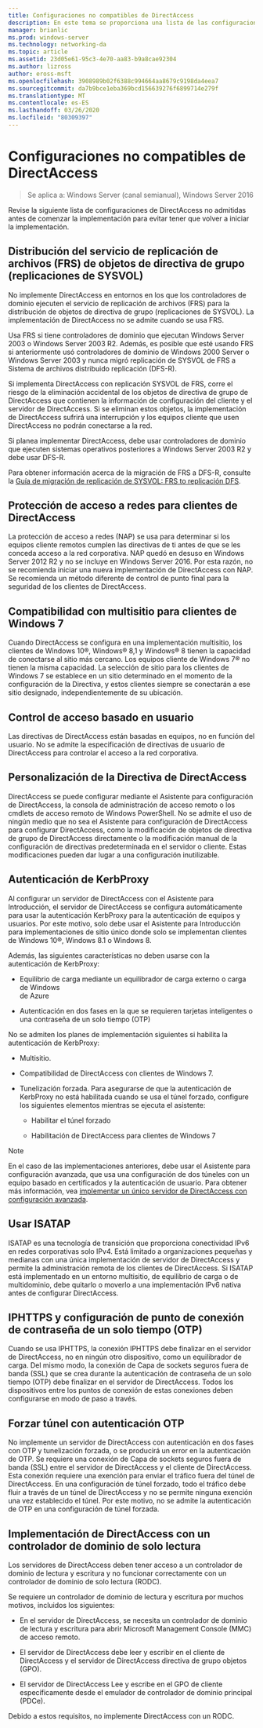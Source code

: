 ```yaml
---
title: Configuraciones no compatibles de DirectAccess
description: En este tema se proporciona una lista de las configuraciones de DirectAccess no compatibles en Windows Server 2016.
manager: brianlic
ms.prod: windows-server
ms.technology: networking-da
ms.topic: article
ms.assetid: 23d05e61-95c3-4e70-aa83-b9a8cae92304
ms.author: lizross
author: eross-msft
ms.openlocfilehash: 3908989b02f6388c994664aa8679c9198da4eea7
ms.sourcegitcommit: da7b9bce1eba369bcd156639276f6899714e279f
ms.translationtype: MT
ms.contentlocale: es-ES
ms.lasthandoff: 03/26/2020
ms.locfileid: "80309397"
---
```

# <a name="directaccess-unsupported-configurations"></a>Configuraciones no compatibles de DirectAccess

>Se aplica a: Windows Server (canal semianual), Windows Server 2016

Revise la siguiente lista de configuraciones de DirectAccess no admitidas antes de comenzar la implementación para evitar tener que volver a iniciar la implementación.  

## <a name="file-replication-service-frs-distribution-of-group-policy-objects-sysvol-replications"></a><a name="bkmk_frs"></a>Distribución del servicio de replicación de archivos (FRS) de objetos de directiva de grupo (replicaciones de SYSVOL)  
No implemente DirectAccess en entornos en los que los controladores de dominio ejecuten el servicio de replicación de archivos (FRS) para la distribución de objetos de directiva de grupo (replicaciones de SYSVOL). La implementación de DirectAccess no se admite cuando se usa FRS.  
  
Usa FRS si tiene controladores de dominio que ejecutan Windows Server 2003 o Windows Server 2003 R2. Además, es posible que esté usando FRS si anteriormente usó controladores de dominio de Windows 2000 Server o Windows Server 2003 y nunca migró replicación de SYSVOL de FRS a Sistema de archivos distribuido replicación (DFS-R).  
  
Si implementa DirectAccess con replicación SYSVOL de FRS, corre el riesgo de la eliminación accidental de los objetos de directiva de grupo de DirectAccess que contienen la información de configuración del cliente y el servidor de DirectAccess. Si se eliminan estos objetos, la implementación de DirectAccess sufrirá una interrupción y los equipos cliente que usen DirectAccess no podrán conectarse a la red.  
  
Si planea implementar DirectAccess, debe usar controladores de dominio que ejecuten sistemas operativos posteriores a Windows Server 2003 R2 y debe usar DFS-R.  
  
Para obtener información acerca de la migración de FRS a DFS-R, consulte la [Guía de migración de replicación de SYSVOL: FRS to replicación DFS](https://technet.microsoft.com/library/dd640019(v=ws.10).aspx).  
  
## <a name="network-access-protection-for-directaccess-clients"></a><a name="bkmk_nap"></a>Protección de acceso a redes para clientes de DirectAccess  
La protección de acceso a redes (NAP) se usa para determinar si los equipos cliente remotos cumplen las directivas de ti antes de que se les conceda acceso a la red corporativa. NAP quedó en desuso en Windows Server 2012 R2 y no se incluye en Windows Server 2016. Por esta razón, no se recomienda iniciar una nueva implementación de DirectAccess con NAP. Se recomienda un método diferente de control de punto final para la seguridad de los clientes de DirectAccess.  
  
## <a name="multisite-support-for-windows-7-clients"></a><a name="bkmk_multi"></a>Compatibilidad con multisitio para clientes de Windows 7  
Cuando DirectAccess se configura en una implementación multisitio, los clientes de Windows 10&reg;, Windows&reg; 8,1 y Windows&reg; 8 tienen la capacidad de conectarse al sitio más cercano.  Los equipos cliente de Windows 7&reg; no tienen la misma capacidad. La selección de sitio para los clientes de Windows 7 se establece en un sitio determinado en el momento de la configuración de la Directiva, y estos clientes siempre se conectarán a ese sitio designado, independientemente de su ubicación.  
  
## <a name="user-based-access-control"></a><a name="bkmk_user"></a>Control de acceso basado en usuario  
Las directivas de DirectAccess están basadas en equipos, no en función del usuario. No se admite la especificación de directivas de usuario de DirectAccess para controlar el acceso a la red corporativa.  
  
## <a name="customizing-directaccess-policy"></a><a name="bkmk_policy"></a>Personalización de la Directiva de DirectAccess  
DirectAccess se puede configurar mediante el Asistente para configuración de DirectAccess, la consola de administración de acceso remoto o los cmdlets de acceso remoto de Windows PowerShell. No se admite el uso de ningún medio que no sea el Asistente para configuración de DirectAccess para configurar DirectAccess, como la modificación de objetos de directiva de grupo de DirectAccess directamente o la modificación manual de la configuración de directivas predeterminada en el servidor o cliente. Estas modificaciones pueden dar lugar a una configuración inutilizable.  
  
## <a name="kerbproxy-authentication"></a><a name="bkmk_kerb"></a>Autenticación de KerbProxy  
Al configurar un servidor de DirectAccess con el Asistente para Introducción, el servidor de DirectAccess se configura automáticamente para usar la autenticación KerbProxy para la autenticación de equipos y usuarios. Por este motivo, solo debe usar el Asistente para Introducción para implementaciones de sitio único donde solo se implementan clientes de Windows 10&reg;, Windows 8.1 o Windows 8.  
  
Además, las siguientes características no deben usarse con la autenticación de KerbProxy:  
  
-   Equilibrio de carga mediante un equilibrador de carga externo o carga de Windows   
    de Azure  
  
-   Autenticación en dos fases en la que se requieren tarjetas inteligentes o una contraseña de un solo tiempo (OTP)  
  
No se admiten los planes de implementación siguientes si habilita la autenticación de KerbProxy:  
  
-   Multisitio.  
  
-   Compatibilidad de DirectAccess con clientes de Windows 7.  
  
-   Tunelización forzada. Para asegurarse de que la autenticación de KerbProxy no está habilitada cuando se usa el túnel forzado, configure los siguientes elementos mientras se ejecuta el asistente:  
  
    -   Habilitar el túnel forzado  
  
    -   Habilitación de DirectAccess para clientes de Windows 7  
  
> [!NOTE]  
> En el caso de las implementaciones anteriores, debe usar el Asistente para configuración avanzada, que usa una configuración de dos túneles con un equipo basado en certificados y la autenticación de usuario. Para obtener más información, vea [implementar un único servidor de DirectAccess con configuración avanzada](../../remote-access/directaccess/single-server-advanced/Deploy-a-Single-DirectAccess-Server-with-Advanced-Settings.md).  
  
## <a name="using-isatap"></a><a name="bkmk_isa"></a>Usar ISATAP  
ISATAP es una tecnología de transición que proporciona conectividad IPv6 en redes corporativas solo IPv4. Está limitado a organizaciones pequeñas y medianas con una única implementación de servidor de DirectAccess y permite la administración remota de los clientes de DirectAccess. Si ISATAP está implementado en un entorno multisitio, de equilibrio de carga o de multidominio, debe quitarlo o moverlo a una implementación IPv6 nativa antes de configurar DirectAccess.  
  
## <a name="iphttps-and-one-time-password-otp-endpoint-configuration"></a><a name="bkmk_iphttps"></a>IPHTTPS y configuración de punto de conexión de contraseña de un solo tiempo (OTP)  
Cuando se usa IPHTTPS, la conexión IPHTTPS debe finalizar en el servidor de DirectAccess, no en ningún otro dispositivo, como un equilibrador de carga. Del mismo modo, la conexión de Capa de sockets seguros fuera de banda (SSL) que se crea durante la autenticación de contraseña de un solo tiempo (OTP) debe finalizar en el servidor de DirectAccess. Todos los dispositivos entre los puntos de conexión de estas conexiones deben configurarse en modo de paso a través.  
  
## <a name="force-tunnel-with-otp-authentication"></a><a name="bkmk_ft"></a>Forzar túnel con autenticación OTP  
No implemente un servidor de DirectAccess con autenticación en dos fases con OTP y tunelización forzada, o se producirá un error en la autenticación de OTP. Se requiere una conexión de Capa de sockets seguros fuera de banda (SSL) entre el servidor de DirectAccess y el cliente de DirectAccess. Esta conexión requiere una exención para enviar el tráfico fuera del túnel de DirectAccess. En una configuración de túnel forzado, todo el tráfico debe fluir a través de un túnel de DirectAccess y no se permite ninguna exención una vez establecido el túnel. Por este motivo, no se admite la autenticación de OTP en una configuración de túnel forzada.  
  
## <a name="deploying-directaccess-with-a-read-only-domain-controller"></a><a name="bkmk_rodc"></a>Implementación de DirectAccess con un controlador de dominio de solo lectura  
Los servidores de DirectAccess deben tener acceso a un controlador de dominio de lectura y escritura y no funcionar correctamente con un controlador de dominio de solo lectura (RODC).  
  
Se requiere un controlador de dominio de lectura y escritura por muchos motivos, incluidos los siguientes:  
  
-   En el servidor de DirectAccess, se necesita un controlador de dominio de lectura y escritura para abrir Microsoft Management Console (MMC) de acceso remoto.  
  
-   El servidor de DirectAccess debe leer y escribir en el cliente de DirectAccess y el servidor de DirectAccess directiva de grupo objetos (GPO).  
  
-   El servidor de DirectAccess Lee y escribe en el GPO de cliente específicamente desde el emulador de controlador de dominio principal (PDCe).  
  
Debido a estos requisitos, no implemente DirectAccess con un RODC.  
  


